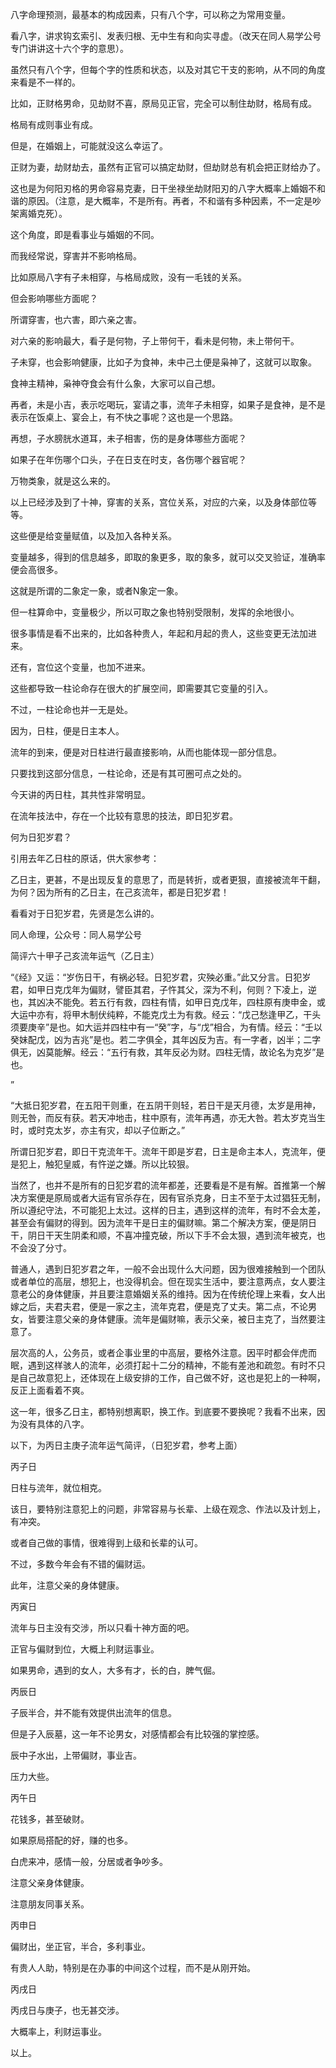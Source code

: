 八字命理预测，最基本的构成因素，只有八个字，可以称之为常用变量。

看八字，讲求钩玄索引、发表归根、无中生有和向实寻虚。（改天在同人易学公号专门讲讲这十六个字的意思）。

虽然只有八个字，但每个字的性质和状态，以及对其它干支的影响，从不同的角度来看是不一样的。

比如，正财格男命，见劫财不喜，原局见正官，完全可以制住劫财，格局有成。

格局有成则事业有成。

但是，在婚姻上，可能就没这么幸运了。

正财为妻，劫财劫去，虽然有正官可以搞定劫财，但劫财总有机会把正财给办了。

这也是为何阳刃格的男命容易克妻，日干坐禄坐劫财阳刃的八字大概率上婚姻不和谐的原因。（注意，是大概率，不是所有。再者，不和谐有多种因素，不一定是吵架离婚克死）。

这个角度，即是看事业与婚姻的不同。

而我经常说，穿害并不影响格局。

比如原局八字有子未相穿，与格局成败，没有一毛钱的关系。

但会影响哪些方面呢？

所谓穿害，也六害，即六亲之害。

对六亲的影响最大，看子是何物，子上带何干，看未是何物，未上带何干。

子未穿，也会影响健康，比如子为食神，未中己土便是枭神了，这就可以取象。

食神主精神，枭神夺食会有什么象，大家可以自己想。

再者，未是小吉，表示吃喝玩，宴请之事，流年子未相穿，如果子是食神，是不是表示在饭桌上、宴会上，有不快之事呢？这也是一个思路。

再想，子水膀胱水道耳，未子相害，伤的是身体哪些方面呢？

如果子在年伤哪个口头，子在日支在时支，各伤哪个器官呢？

万物类象，就是这么来的。

以上已经涉及到了十神，穿害的关系，宫位关系，对应的六亲，以及身体部位等等。

这些便是给变量赋值，以及加入各种关系。

变量越多，得到的信息越多，即取的象更多，取的象多，就可以交叉验证，准确率便会高很多。

这就是所谓的二象定一象，或者N象定一象。

但一柱算命中，变量极少，所以可取之象也特别受限制，发挥的余地很小。

很多事情是看不出来的，比如各种贵人，年起和月起的贵人，这些变更无法加进来。

还有，宫位这个变量，也加不进来。

这些都导致一柱论命存在很大的扩展空间，即需要其它变量的引入。

不过，一柱论命也并一无是处。

因为，日柱，便是日主本人。

流年的到来，便是对日柱进行最直接影响，从而也能体现一部分信息。

只要找到这部分信息，一柱论命，还是有其可圈可点之处的。

今天讲的丙日柱，其共性非常明显。

在流年技法中，存在一个比较有意思的技法，即日犯岁君。

何为日犯岁君？

引用去年乙日柱的原话，供大家参考：

乙日主，更甚，不是出现反复的意思了，而是转折，或者更狠，直接被流年干翻，为何？因为所有的乙日主，在己亥流年，都是日犯岁君！

看看对于日犯岁君，先贤是怎么讲的。

同人命理，公众号：同人易学公号

简评六十甲子己亥流年运气（乙日主）

“《经》又运：“岁伤日干，有祸必轻。日犯岁君，灾殃必重。”此又分言。日犯岁君，如甲日克戊年为偏财，譬臣其君，子忤其父，深为不利，何则？下凌上，逆也，其凶决不能免。若五行有救，四柱有情，如甲日克戊年，四柱原有庚申金，或大运中亦有，将甲木制伏纯粹，不能克戊土为有救。经云：“戊己愁逢甲乙，干头须要庚辛”是也。如大运并四柱中有一“癸”字，与“戊”相合，为有情。经云：“壬以癸妹配戊，凶为吉兆”是也。若二字俱全，其年凶反为吉。有一字者，凶半；二字俱无，凶莫能解。经云：“五行有救，其年反必为财。四柱无情，故论名为克岁”是也。

”

“大抵日犯岁君，在五阳干则重，在五阴干则轻，若日干是天月德，太岁是用神，则无咎，而反有获。若天冲地击，柱中原有，流年再遇，亦无大咎。若太岁克当生时，或时克太岁，亦主有灾，却以子位断之。”

所谓日犯岁君，即日干克流年干。流年干即是岁君，日主是命主本人，克流年，便是犯上，触犯皇威，有忤逆之嫌。所以比较狠。

当然了，也并不是所有的日犯岁君的流年都差，还要看是不是有解。首推第一个解决方案便是原局或者大运有官杀存在，因有官杀克身，日主不至于太过猖狂无制，所以遵纪守法，不可能犯上太过。这样的日主，遇到这样的流年，有时不会太差，甚至会有偏财的得到。因为流年干是日主的偏财嘛。第二个解决方案，便是阴日干，阴日干天生阴柔和顺，不喜冲撞克破，所以下手不会太狠，遇到流年被克，也不会没了分寸。

普通人，遇到日犯岁君之年，一般不会出现什么大问题，因为很难接触到一个团队或者单位的高层，想犯上，也没得机会。但在现实生活中，要注意两点，女人要注意老公的身体健康，并且要注意婚姻关系的维持。因为在传统伦理上来看，女人出嫁之后，夫君夫君，便是一家之主，流年克君，便是克了丈夫。第二点，不论男女，皆要注意父亲的身体健康。流年是偏财嘛，表示父亲，被日主克了，当然要注意了。

层次高的人，公务员，或者企事业里的中高层，要格外注意。因平时都会伴虎而眠，遇到这样骇人的流年，必须打起十二分的精神，不能有差池和疏忽。有时不只是自己故意犯上，还体现在上级安排的工作，自己做不好，这也是犯上的一种啊，反正上面看着不爽。

这一年，很多乙日主，都特别想离职，换工作。到底要不要换呢？我看不出来，因为没有具体的八字。

以下，为丙日主庚子流年运气简评，（日犯岁君，参考上面）

丙子日

日柱与流年，就位相克。

该日，要特别注意犯上的问题，非常容易与长辈、上级在观念、作法以及计划上，有冲突。

或者自己做的事情，很难得到上级和长辈的认可。

不过，多数今年会有不错的偏财运。

此年，注意父亲的身体健康。

丙寅日

流年与日主没有交涉，所以只看十神方面的吧。

正官与偏财到位，大概上利财运事业。

如果男命，遇到的女人，大多有才，长的白，脾气倔。

丙辰日

子辰半合，并不能有效提供出流年的信息。

但是子入辰墓，这一年不论男女，对感情都会有比较强的掌控感。

辰中子水出，上带偏财，事业吉。

压力大些。

丙午日

花钱多，甚至破财。

如果原局搭配的好，赚的也多。

白虎来冲，感情一般，分居或者争吵多。

注意父亲身体健康。

注意朋友同事关系。

丙申日

偏财出，坐正官，半合，多利事业。

有贵人人助，特别是在办事的中间这个过程，而不是从刚开始。

丙戌日

丙戌日与庚子，也无甚交涉。

大概率上，利财运事业。

以上。

